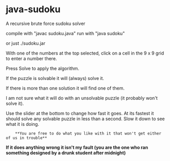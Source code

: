java-sudoku
===========

A recursive brute force sudoku solver

compile with "javac sudoku.java"
run with     "java sudoku"

or just ./sudoku.jar

With one of the numbers at the top selected, click on a cell in the 9 x 9 grid to enter a number there.

Press Solve to apply the algorithm.

If the puzzle is solvable it will (always) solve it.

If there is more than one solution it will find one of them.

I am not sure what it will do with an unsolvable puzzle (it probably won't solve it).

Use the slider at the bottom to change how fast it goes. At its fastest it should solve any solvable puzzle in less than a second. Slow it down to see what it is doing.


		**You are free to do what you like with it that won't get either of us in trouble**
**If it does anything wrong it isn't my fault (you are the one who ran something designed by a drunk student after midnight)**

